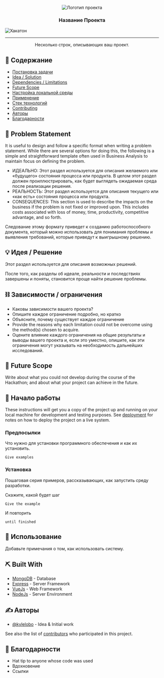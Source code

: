 <p align="center"><a href="" rel="noopener">  </a><img src="https://i.imgur.com/AZ2iWek.png" alt="Логотип проекта"></p>
<h3 align="center">Название Проекта</h3>

<div align="center">
</div>

[](http://hackathon.url.com)![Хакатон](https://img.shields.io/badge/hackathon-name-orange.svg)




---

<p align="center">Несколько строк, описывающих ваш проект.<br></p>

## 📝 Содержание

- [Постановка задачи](#problem_statement)
- [Idea / Solution](#idea)
- [Dependencies / Limitations](#limitations)
- [Future Scope](#future_scope)
- [Настройка локальной среды](#getting_started)
- [Применение](#usage)
- [Стек технологий](#tech_stack)
- [Contributing](../CONTRIBUTING.md)
- [Авторы](#authors)
- [Благодарности](#acknowledgments)

## 🧐 Problem Statement <a name="problem_statement"></a>

It is useful to design and follow a specific format when writing a problem statement. While there are several options for doing this, the following is a simple and straightforward template often used in Business Analysis to maintain focus on defining the problem.

- ИДЕАЛЬНО: Этот раздел используется для описания желаемого или «будущего» состояния процесса или продукта. В целом этот раздел должен проиллюстрировать, как будет выглядеть ожидаемая среда после реализации решения.
- РЕАЛЬНОСТЬ: Этот раздел используется для описания текущего или «как есть» состояния процесса или продукта.
- CONSEQUENCES: This section is used to describe the impacts on the business if the problem is not fixed or improved upon. This includes costs associated with loss of money, time, productivity, competitive advantage, and so forth.

Следование этому формату приведет к созданию работоспособного документа, который можно использовать для понимания проблемы и выявления требований, которые приведут к выигрышному решению.

## 💡 Идея / Решение<a name="idea"></a>

Этот раздел используется для описания возможных решений.

После того, как разделы об идеале, реальности и последствиях завершены и поняты, становится проще найти решение проблемы.

## ⛓️ Зависимости / ограничения<a name="limitations"></a>

- Каковы зависимости вашего проекта?
- Опишите каждое ограничение подробно, но кратко
- Объясните, почему существует каждое ограничение
- Provide the reasons why each limitation could not be overcome using the method(s) chosen to acquire.
- Оцените влияние каждого ограничения на общие результаты и выводы вашего проекта и, если это уместно, опишите, как эти ограничения могут указывать на необходимость дальнейших исследований.

## 🚀 Future Scope <a name="future_scope"></a>

Write about what you could not develop during the course of the Hackathon; and about what your project can achieve in the future.

## 🏁 Начало работы<a name="getting_started"></a>

These instructions will get you a copy of the project up and running on your local machine for development and testing purposes. See [deployment](#deployment) for notes on how to deploy the project on a live system.

### Предпосылки

Что нужно для установки программного обеспечения и как их установить.

```
Give examples
```

### Установка

Пошаговая серия примеров, рассказывающих, как запустить среду разработки.

Скажите, какой будет шаг

```
Give the example
```

И повторить

```
until finished
```

## 🎈 Использование<a name="usage"></a>

Добавьте примечания о том, как использовать систему.

## ⛏️ Built With <a name="tech_stack"></a>

- [MongoDB](https://www.mongodb.com/) - Database
- [Express](https://expressjs.com/) - Server Framework
- [VueJs](https://vuejs.org/) - Web Framework
- [NodeJs](https://nodejs.org/en/) - Server Environment

## ✍️ Авторы<a name="authors"></a>

- [@kylelobo](https://github.com/kylelobo) - Idea & Initial work

See also the list of [contributors](https://github.com/kylelobo/The-Documentation-Compendium/contributors) who participated in this project.

## 🎉 Благодарности<a name="acknowledgments"></a>

- Hat tip to anyone whose code was used
- Вдохновение
- Ссылки
